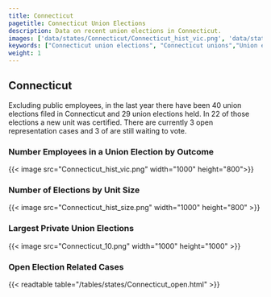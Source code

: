 ```yaml
---
title: Connecticut
pagetitle: Connecticut Union Elections
description: Data on recent union elections in Connecticut.
images: ['data/states/Connecticut/Connecticut_hist_vic.png', 'data/states/Connecticut/Connecticut_hist_size.png', 'data/states/Connecticut/Connecticut_10.png']
keywords: ["Connecticut union elections", "Connecticut unions","Union elections"]
weight: 1
---
```

##  Connecticut

Excluding public employees, in the last year there have been 40 union elections filed in Connecticut and 29 union elections held. In 22 of those elections a new unit was certified. There are currently 3 open representation cases and 3 of are still waiting to vote.

### Number Employees in a Union Election by Outcome
{{< image src="Connecticut_hist_vic.png" width="1000" height="800">}}

### Number of Elections by Unit Size
{{< image src="Connecticut_hist_size.png" width="1000" height="800" >}}

### Largest Private Union Elections
{{< image src="Connecticut_10.png" width="1000" height="1000"  >}}

### Open Election Related Cases
{{< readtable table="/tables/states/Connecticut_open.html" >}}

